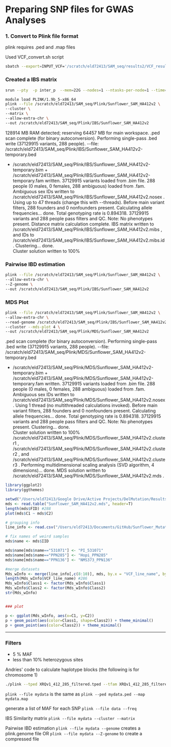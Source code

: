 # Preparing SNP files for GWAS Analyses

### 1. Convert to Plink file format
plink requires .ped and .map files

Used VCF_convert.sh script
```bash
sbatch --export=INPUT_VCF='/scratch/eld72413/SAM_seq/results2/VCF_results_new/Create_HC_Subset/New2/VarFilter_All/Sunflower_SAM_SNP_Calling_BIALLELIC_norm.vcf.gz',OUT_PREFIX='/scratch/eld72413/SAM_seq/Plink/Sunflower_SAM_HA412v2' VCF_convert.sh # 1905764

```

### Created a IBS matrix
```bash
srun --pty  -p inter_p  --mem=22G --nodes=1 --ntasks-per-node=1 --time=12:00:00 --job-name=qlogin /bin/bash -l

module load PLINK/1.9b_5-x86_64
plink --file /scratch/eld72413/SAM_seq/Plink/Sunflower_SAM_HA412v2 \
--cluster \
--matrix \
--allow-extra-chr \
--out /scratch/eld72413/SAM_seq/Plink/IBS/Sunflower_SAM_HA412v2
```

128914 MB RAM detected; reserving 64457 MB for main workspace.
.ped scan complete (for binary autoconversion).
Performing single-pass .bed write (37129915 variants, 288 people).
--file: /scratch/eld72413/SAM_seq/Plink/IBS/Sunflower_SAM_HA412v2-temporary.bed
+ /scratch/eld72413/SAM_seq/Plink/IBS/Sunflower_SAM_HA412v2-temporary.bim +
/scratch/eld72413/SAM_seq/Plink/IBS/Sunflower_SAM_HA412v2-temporary.fam
written.
37129915 variants loaded from .bim file.
288 people (0 males, 0 females, 288 ambiguous) loaded from .fam.
Ambiguous sex IDs written to
/scratch/eld72413/SAM_seq/Plink/IBS/Sunflower_SAM_HA412v2.nosex .
Using up to 47 threads (change this with --threads).
Before main variant filters, 288 founders and 0 nonfounders present.
Calculating allele frequencies... done.
Total genotyping rate is 0.894318.
37129915 variants and 288 people pass filters and QC.
Note: No phenotypes present.
Distance matrix calculation complete.
IBS matrix written to
/scratch/eld72413/SAM_seq/Plink/IBS/Sunflower_SAM_HA412v2.mibs , and IDs to
/scratch/eld72413/SAM_seq/Plink/IBS/Sunflower_SAM_HA412v2.mibs.id .
Clustering... done.                        
Cluster solution written to 100%


### Pairwise IBD estimation

```bash
plink --file /scratch/eld72413/SAM_seq/Plink/Sunflower_SAM_HA412v2 \
--allow-extra-chr \
--Z-genome \
--out /scratch/eld72413/SAM_seq/Plink/IBS/Sunflower_SAM_HA412v2
```

### MDS Plot

```bash
plink --file /scratch/eld72413/SAM_seq/Plink/Sunflower_SAM_HA412v2 \
--allow-extra-chr \
--read-genome /scratch/eld72413/SAM_seq/Plink/IBS/Sunflower_SAM_HA412v2.genome.gz \
--cluster --mds-plot 4 \
--out /scratch/eld72413/SAM_seq/Plink/MDS/Sunflower_SAM_HA412v2
```

.ped scan complete (for binary autoconversion).
Performing single-pass .bed write (37129915 variants, 288 people).
--file: /scratch/eld72413/SAM_seq/Plink/MDS/Sunflower_SAM_HA412v2-temporary.bed
+ /scratch/eld72413/SAM_seq/Plink/MDS/Sunflower_SAM_HA412v2-temporary.bim +
/scratch/eld72413/SAM_seq/Plink/MDS/Sunflower_SAM_HA412v2-temporary.fam
written.
37129915 variants loaded from .bim file.
288 people (0 males, 0 females, 288 ambiguous) loaded from .fam.
Ambiguous sex IDs written to
/scratch/eld72413/SAM_seq/Plink/MDS/Sunflower_SAM_HA412v2.nosex .
Using 1 thread (no multithreaded calculations invoked).
Before main variant filters, 288 founders and 0 nonfounders present.
Calculating allele frequencies... done.
Total genotyping rate is 0.894318.
37129915 variants and 288 people pass filters and QC.
Note: No phenotypes present.
Clustering... done.                        
Cluster solution written to 100%
/scratch/eld72413/SAM_seq/Plink/MDS/Sunflower_SAM_HA412v2.cluster1 ,
/scratch/eld72413/SAM_seq/Plink/MDS/Sunflower_SAM_HA412v2.cluster2 , and
/scratch/eld72413/SAM_seq/Plink/MDS/Sunflower_SAM_HA412v2.cluster3 .
Performing multidimensional scaling analysis (SVD algorithm, 4
dimensions)... done.
MDS solution written to
/scratch/eld72413/SAM_seq/Plink/MDS/Sunflower_SAM_HA412v2.mds .


```R
library(ggplot2)
library(ggthemes)

setwd("/Users/eld72413/Google Drive/Active Projects/DelMutation/Results")
mds <- read.table("Sunflower_SAM_HA412v2.mds", header=T)
length(mds$FID) #288
plot(mds$C1 ~ mds$C2)

# grouping info
line_info <- read.csv("/Users/eld72413/Documents/GitHub/Sunflower_Mutation_Load/BAD_Mutations/Line_Info.csv", header=T)

# fix names of weird samples
mds$name <- mds$IID

mds$name[mds$name=="531071"] <- "PI_531071"
mds$name[mds$name=="PPN285"] <- "Hopi_PPN285"
mds$name[mds$name=="PPN136"] <- "NMS373_PPN136"

#merge datasets
Mds_wInfo <- merge(line_info[,c(8:10)], mds, by.x = "VCF_line_name", by.y = "name")
length(Mds_wInfo$VCF_line_name) #286
Mds_wInfo$Class1 <- factor(Mds_wInfo$Class1)
Mds_wInfo$Class2 <- factor(Mds_wInfo$Class2)
str(Mds_wInfo)


### plot

p <- ggplot(Mds_wInfo, aes(x=C1, y=C2))
p + geom_point(aes(color=Class1, shape=Class2)) + theme_minimal()
p + geom_point(aes(color=Class2)) + theme_minimal()

```

-----

### Filters
- 5 % MAF
- less than 10% heterozygous sites

Andries' code to calculate haplotype blocks (the following is for chromosome 1)
```bash
./plink --tped XRQv1_412_285_filtered.tped --tfam XRQv1_412_285_filtered.tfam --blocks 'no-pheno-req' 'no-small-max-span' --blocks-max-kb 100000 --blocks-strong-lowci 0.7005 --out CHR1_285 --allow-extra-chr --chr Ha412HOChr01 --blocks-inform-frac 0.9
```

`plink --file mydata` is the same as `plink --ped mydata.ped --map mydata.map`

generate a list of MAF for each SNP
`plink --file data --freq`

IBS Similarity matrix
`plink --file mydata --cluster --matrix`

Pairwise IBD estimation
`plink --file mydata --genome` creates a plink.genome file
OR
`plink --file mydata --Z-genome` to create a compressed file
